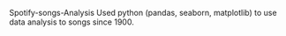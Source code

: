 Spotify-songs-Analysis
Used python (pandas, seaborn, matplotlib) to use data analysis to songs since 1900.
